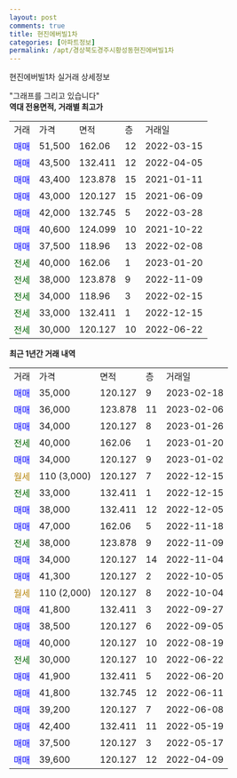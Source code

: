 ```yaml
---
layout: post
comments: true
title: 현진에버빌1차
categories: [아파트정보]
permalink: /apt/경상북도경주시황성동현진에버빌1차
---
```


현진에버빌1차 실거래 상세정보

<script type="text/javascript">
  google.charts.load('current', {'packages':['line', 'corechart']});
  google.charts.setOnLoadCallback(drawChart);

  function drawChart() {
    var data = new google.visualization.DataTable();
    data.addColumn('date', '거래일');
    data.addColumn('number', "매매");
    data.addColumn('number', "전세");
    data.addColumn('number', "전매");

    data.addRows([[new Date(Date.parse("2023-02-18")), 35000, null, null], [new Date(Date.parse("2023-02-06")), 36000, null, null], [new Date(Date.parse("2023-01-26")), 34000, null, null], [new Date(Date.parse("2023-01-20")), null, 40000, null], [new Date(Date.parse("2023-01-02")), 34000, null, null], [new Date(Date.parse("2022-12-15")), null, null, null], [new Date(Date.parse("2022-12-15")), null, 33000, null], [new Date(Date.parse("2022-12-05")), 38000, null, null], [new Date(Date.parse("2022-11-18")), 47000, null, null], [new Date(Date.parse("2022-11-09")), null, 38000, null], [new Date(Date.parse("2022-11-04")), 34000, null, null], [new Date(Date.parse("2022-10-05")), 41300, null, null], [new Date(Date.parse("2022-10-04")), null, null, null], [new Date(Date.parse("2022-09-27")), 41800, null, null], [new Date(Date.parse("2022-09-05")), 38500, null, null], [new Date(Date.parse("2022-08-19")), 40000, null, null], [new Date(Date.parse("2022-06-22")), null, 30000, null], [new Date(Date.parse("2022-06-20")), 41900, null, null], [new Date(Date.parse("2022-06-11")), 41800, null, null], [new Date(Date.parse("2022-06-08")), 39200, null, null], [new Date(Date.parse("2022-05-19")), 42400, null, null], [new Date(Date.parse("2022-05-17")), 37500, null, null], [new Date(Date.parse("2022-04-09")), 39600, null, null]]);

    var options = {
      hAxis: {
        format: 'yyyy/MM/dd'
      },    
      lineWidth: 0,
      pointsVisible: true,    
      title: '최근 1년간 유형별 실거래가 분포',
      legend: { position: 'bottom' }
    };

    var formatter = new google.visualization.NumberFormat({pattern:'###,###'} );
    formatter.format(data, 1);
    formatter.format(data, 2);
    
    setTimeout(function() {
        var chart = new google.visualization.LineChart(document.getElementById('columnchart_material'));
        chart.draw(data, (options));
        document.getElementById('loading').style.display = 'none';
    }, 200);
  }
</script>


<div id="loading" style="z-index:20; display: block; margin-left: 0px">"그래프를 그리고 있습니다"</div>
<div id="columnchart_material" style="width: 95%; margin-left: 0px; display: block"></div>
<!-- contents start -->
<b>역대 전용면적, 거래별 최고가</b>
<table class="sortable">
    <tr>
      <td>거래</td>
      <td>가격</td>
      <td>면적</td>
      <td>층</td>
      <td>거래일</td>
    </tr>
        <tr>
          <td><a style="color: blue">매매</a></td>
          <td>51,500</td>
          <td>162.06</td>
          <td>12</td>
          <td>2022-03-15</td>
        </tr>            <tr>
          <td><a style="color: blue">매매</a></td>
          <td>43,500</td>
          <td>132.411</td>
          <td>12</td>
          <td>2022-04-05</td>
        </tr>            <tr>
          <td><a style="color: blue">매매</a></td>
          <td>43,400</td>
          <td>123.878</td>
          <td>15</td>
          <td>2021-01-11</td>
        </tr>            <tr>
          <td><a style="color: blue">매매</a></td>
          <td>43,000</td>
          <td>120.127</td>
          <td>15</td>
          <td>2021-06-09</td>
        </tr>            <tr>
          <td><a style="color: blue">매매</a></td>
          <td>42,000</td>
          <td>132.745</td>
          <td>5</td>
          <td>2022-03-28</td>
        </tr>            <tr>
          <td><a style="color: blue">매매</a></td>
          <td>40,600</td>
          <td>124.099</td>
          <td>10</td>
          <td>2021-10-22</td>
        </tr>            <tr>
          <td><a style="color: blue">매매</a></td>
          <td>37,500</td>
          <td>118.96</td>
          <td>13</td>
          <td>2022-02-08</td>
        </tr>        
        <tr>
              <td><a style="color: darkgreen">전세</a></td>
              <td>40,000</td>
              <td>162.06</td>
              <td>1</td>
              <td>2023-01-20</td>
            </tr>            <tr>
              <td><a style="color: darkgreen">전세</a></td>
              <td>38,000</td>
              <td>123.878</td>
              <td>9</td>
              <td>2022-11-09</td>
            </tr>            <tr>
              <td><a style="color: darkgreen">전세</a></td>
              <td>34,000</td>
              <td>118.96</td>
              <td>3</td>
              <td>2022-02-15</td>
            </tr>            <tr>
              <td><a style="color: darkgreen">전세</a></td>
              <td>33,000</td>
              <td>132.411</td>
              <td>1</td>
              <td>2022-12-15</td>
            </tr>            <tr>
              <td><a style="color: darkgreen">전세</a></td>
              <td>30,000</td>
              <td>120.127</td>
              <td>10</td>
              <td>2022-06-22</td>
            </tr>        
    
</table>

<b>최근 1년간 거래 내역</b>

<table class="sortable">
    <tr>
      <td>거래</td>
      <td>가격</td>
      <td>면적</td>
      <td>층</td>
      <td>거래일</td>
    </tr>
    <tr>
      <td><a style="color: blue">매매</a></td>
      <td>35,000</td>
      <td>120.127</td>
      <td>9</td>
      <td>2023-02-18</td>
    </tr>          <tr>
      <td><a style="color: blue">매매</a></td>
      <td>36,000</td>
      <td>123.878</td>
      <td>11</td>
      <td>2023-02-06</td>
    </tr>          <tr>
      <td><a style="color: blue">매매</a></td>
      <td>34,000</td>
      <td>120.127</td>
      <td>8</td>
      <td>2023-01-26</td>
    </tr>          <tr>
      <td><a style="color: darkgreen">전세</a></td>
      <td>40,000</td>
      <td>162.06</td>
      <td>1</td>
      <td>2023-01-20</td>
    </tr>          <tr>
      <td><a style="color: blue">매매</a></td>
      <td>34,000</td>
      <td>120.127</td>
      <td>9</td>
      <td>2023-01-02</td>
    </tr>          <tr>
      <td><a style="color: darkgoldenrod">월세</a></td>
      <td>110 (3,000)</td>
      <td>120.127</td>
      <td>7</td>
      <td>2022-12-15</td>
    </tr>          <tr>
      <td><a style="color: darkgreen">전세</a></td>
      <td>33,000</td>
      <td>132.411</td>
      <td>1</td>
      <td>2022-12-15</td>
    </tr>          <tr>
      <td><a style="color: blue">매매</a></td>
      <td>38,000</td>
      <td>132.411</td>
      <td>12</td>
      <td>2022-12-05</td>
    </tr>          <tr>
      <td><a style="color: blue">매매</a></td>
      <td>47,000</td>
      <td>162.06</td>
      <td>5</td>
      <td>2022-11-18</td>
    </tr>          <tr>
      <td><a style="color: darkgreen">전세</a></td>
      <td>38,000</td>
      <td>123.878</td>
      <td>9</td>
      <td>2022-11-09</td>
    </tr>          <tr>
      <td><a style="color: blue">매매</a></td>
      <td>34,000</td>
      <td>120.127</td>
      <td>14</td>
      <td>2022-11-04</td>
    </tr>          <tr>
      <td><a style="color: blue">매매</a></td>
      <td>41,300</td>
      <td>120.127</td>
      <td>2</td>
      <td>2022-10-05</td>
    </tr>          <tr>
      <td><a style="color: darkgoldenrod">월세</a></td>
      <td>110 (2,000)</td>
      <td>120.127</td>
      <td>8</td>
      <td>2022-10-04</td>
    </tr>          <tr>
      <td><a style="color: blue">매매</a></td>
      <td>41,800</td>
      <td>132.411</td>
      <td>3</td>
      <td>2022-09-27</td>
    </tr>          <tr>
      <td><a style="color: blue">매매</a></td>
      <td>38,500</td>
      <td>120.127</td>
      <td>6</td>
      <td>2022-09-05</td>
    </tr>          <tr>
      <td><a style="color: blue">매매</a></td>
      <td>40,000</td>
      <td>120.127</td>
      <td>10</td>
      <td>2022-08-19</td>
    </tr>          <tr>
      <td><a style="color: darkgreen">전세</a></td>
      <td>30,000</td>
      <td>120.127</td>
      <td>10</td>
      <td>2022-06-22</td>
    </tr>          <tr>
      <td><a style="color: blue">매매</a></td>
      <td>41,900</td>
      <td>132.411</td>
      <td>5</td>
      <td>2022-06-20</td>
    </tr>          <tr>
      <td><a style="color: blue">매매</a></td>
      <td>41,800</td>
      <td>132.745</td>
      <td>12</td>
      <td>2022-06-11</td>
    </tr>          <tr>
      <td><a style="color: blue">매매</a></td>
      <td>39,200</td>
      <td>120.127</td>
      <td>7</td>
      <td>2022-06-08</td>
    </tr>          <tr>
      <td><a style="color: blue">매매</a></td>
      <td>42,400</td>
      <td>132.411</td>
      <td>11</td>
      <td>2022-05-19</td>
    </tr>          <tr>
      <td><a style="color: blue">매매</a></td>
      <td>37,500</td>
      <td>120.127</td>
      <td>3</td>
      <td>2022-05-17</td>
    </tr>          <tr>
      <td><a style="color: blue">매매</a></td>
      <td>39,600</td>
      <td>120.127</td>
      <td>12</td>
      <td>2022-04-09</td>
    </tr>      </table>
<!-- contents end -->    

